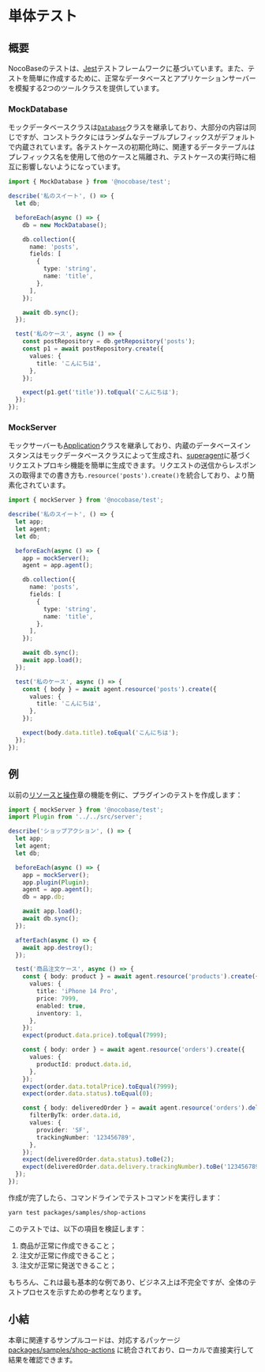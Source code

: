 # 単体テスト

## 概要

NocoBaseのテストは、[Jest](https://jestjs.io/)テストフレームワークに基づいています。また、テストを簡単に作成するために、正常なデータベースとアプリケーションサーバーを模擬する2つのツールクラスを提供しています。

### MockDatabase

モックデータベースクラスは[`Database`](/api/database)クラスを継承しており、大部分の内容は同じですが、コンストラクタにはランダムなテーブルプレフィックスがデフォルトで内蔵されています。各テストケースの初期化時に、関連するデータテーブルはプレフィックス名を使用して他のケースと隔離され、テストケースの実行時に相互に影響しないようになっています。

```ts
import { MockDatabase } from '@nocobase/test';

describe('私のスイート', () => {
  let db;

  beforeEach(async () => {
    db = new MockDatabase();

    db.collection({
      name: 'posts',
      fields: [
        {
          type: 'string',
          name: 'title',
        },
      ],
    });

    await db.sync();
  });

  test('私のケース', async () => {
    const postRepository = db.getRepository('posts');
    const p1 = await postRepository.create({
      values: {
        title: 'こんにちは',
      },
    });

    expect(p1.get('title')).toEqual('こんにちは');
  });
});
```

### MockServer

モックサーバーも[Application](/api/server/application)クラスを継承しており、内蔵のデータベースインスタンスはモックデータベースクラスによって生成され、[superagent](https://www.npmjs.com/package/superagent)に基づくリクエストプロキシ機能を簡単に生成できます。リクエストの送信からレスポンスの取得までの書き方も`.resource('posts').create()`を統合しており、より簡素化されています。

```ts
import { mockServer } from '@nocobase/test';

describe('私のスイート', () => {
  let app;
  let agent;
  let db;

  beforeEach(async () => {
    app = mockServer();
    agent = app.agent();

    db.collection({
      name: 'posts',
      fields: [
        {
          type: 'string',
          name: 'title',
        },
      ],
    });

    await db.sync();
    await app.load();
  });

  test('私のケース', async () => {
    const { body } = await agent.resource('posts').create({
      values: {
        title: 'こんにちは',
      },
    });

    expect(body.data.title).toEqual('こんにちは');
  });
});
```

## 例

以前の[リソースと操作](development/guide/resources-actions)章の機能を例に、プラグインのテストを作成します：

```ts
import { mockServer } from '@nocobase/test';
import Plugin from '../../src/server';

describe('ショップアクション', () => {
  let app;
  let agent;
  let db;

  beforeEach(async () => {
    app = mockServer();
    app.plugin(Plugin);
    agent = app.agent();
    db = app.db;

    await app.load();
    await db.sync();
  });

  afterEach(async () => {
    await app.destroy();
  });

  test('商品注文ケース', async () => {
    const { body: product } = await agent.resource('products').create({
      values: {
        title: 'iPhone 14 Pro',
        price: 7999,
        enabled: true,
        inventory: 1,
      },
    });
    expect(product.data.price).toEqual(7999);

    const { body: order } = await agent.resource('orders').create({
      values: {
        productId: product.data.id,
      },
    });
    expect(order.data.totalPrice).toEqual(7999);
    expect(order.data.status).toEqual(0);

    const { body: deliveredOrder } = await agent.resource('orders').deliver({
      filterByTk: order.data.id,
      values: {
        provider: 'SF',
        trackingNumber: '123456789',
      },
    });
    expect(deliveredOrder.data.status).toBe(2);
    expect(deliveredOrder.data.delivery.trackingNumber).toBe('123456789');
  });
});
```

作成が完了したら、コマンドラインでテストコマンドを実行します：

```bash
yarn test packages/samples/shop-actions
```

このテストでは、以下の項目を検証します：

1. 商品が正常に作成できること；
2. 注文が正常に作成できること；
3. 注文が正常に発送できること；

もちろん、これは最も基本的な例であり、ビジネス上は不完全ですが、全体のテストプロセスを示すための参考となります。

## 小結

本章に関連するサンプルコードは、対応するパッケージ [packages/samples/shop-actions](https://github.com/nocobase/nocobase/tree/main/packages/samples/shop-actions) に統合されており、ローカルで直接実行して結果を確認できます。


